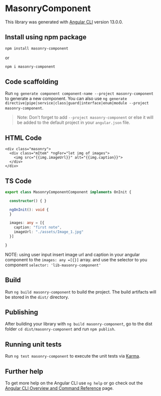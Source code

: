 # MasonryComponent

This library was generated with [Angular CLI](https://github.com/angular/angular-cli) version 13.0.0.

## Install using npm package

```BASH
npm install masonry-component
```
or

```BASH
npm i masonry-component
```

## Code scaffolding

Run `ng generate component component-name --project masonry-component` to generate a new component. You can also use `ng generate directive|pipe|service|class|guard|interface|enum|module --project masonry-component`.
> Note: Don't forget to add `--project masonry-component` or else it will be added to the default project in your `angular.json` file. 

## HTML Code

```angular2html
<div class="masonry">
  <div class="mItem" *ngFor="let img of images">
    <img src="{{img.imageUrl}}" alt="{{img.caption}}">
  </div>
</div>
```

## TS Code

```typescript
export class MasonryComponentComponent implements OnInit {

  constructor() { }

  ngOnInit(): void {
  }

  images: any = [{
    caption: "first note",
    imageUrl: "./assets/Image_1.jpg"
  }]

}
```

NOTE: using user input insert image url and caption in your angular component to the `images: any =[{}]` array.
and use the selector to you component `selector: 'lib-masonry-component'`


## Build

Run `ng build masonry-component` to build the project. The build artifacts will be stored in the `dist/` directory.

## Publishing

After building your library with `ng build masonry-component`, go to the dist folder `cd dist/masonry-component` and run `npm publish`.

## Running unit tests

Run `ng test masonry-component` to execute the unit tests via [Karma](https://karma-runner.github.io).

## Further help

To get more help on the Angular CLI use `ng help` or go check out the [Angular CLI Overview and Command Reference](https://angular.io/cli) page.
